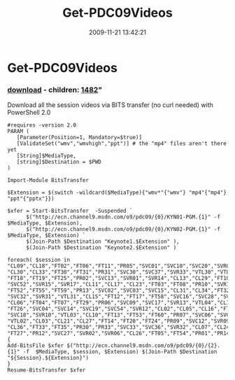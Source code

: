 ﻿---
pid:            1481
parent:         0
children:       1482
poster:         Joel Bennett
title:          Get-PDC09Videos
date:           2009-11-21 13:42:21
format:         posh
---

# Get-PDC09Videos

### [download](1481.ps1) - children: [1482](1482.md)"

Download all the session videos via BITS transfer (no curl needed) with PowerShell 2.0

```posh
#requires -version 2.0
PARAM ( 
   [Parameter(Position=1, Mandatory=$true)]
   [ValidateSet("wmv","wmvhigh","ppt")] # the "mp4" files aren't there yet
   [String]$MediaType,
   [string]$Destination = $PWD
)

Import-Module BitsTransfer

$Extension = $(switch -wildcard($MediaType){"wmv*"{"wmv"} "mp4"{"mp4"} "ppt"{"pptx"}})

$xfer = Start-BitsTransfer  -Suspended `
      $("http://ecn.channel9.msdn.com/o9/pdc09/{0}/KYN01-PGM.{1}" -f  $MediaType, $Extension),
      $("http://ecn.channel9.msdn.com/o9/pdc09/{0}/KYN02-PGM.{1}" -f  $MediaType, $Extension) `
      $(Join-Path $Destination "Keynote1.$Extension" ),
      $(Join-Path $Destination "Keynote2.$Extension" )

foreach( $session in "CL09","CL18","FT02","FT06","FT11","PR05","SVC01","SVC10","SVC20","SVR03",
"CL30","CL33","FT30","FT31","PR31","SVC30","SVC37","SVR33","VTL30","VTL32","CL04","CL14","CL25",
"FT18","FT19","FT25","PR02","SVC13","SVR01","SVR14","CL13","CL29","FT10","FT28","FT57","PR11",
"SVC52","SVR15","SVR17","CL11","CL17","CL23","FT03","FT08","PR10","SVR16","VTL01","CL01","FT50",
"FT52","FT55","FT59","PR13","SVC02","SVC03","SVC15","CL31","CL34","FT32","FT34","FT36","SVC31",
"SVC32","SVR31","VTL31","CL15","FT12","FT17","FT58","SVC16","SVC28","SVC53","SVR11","VTL05",
"CL06","FT04","FT07","FT29","PR06","SVC09","SVC17","SVR13","VTL04","CL12","CL22","FT22","FT23",
"FT26","SVC04","SVC14","SVC19","SVC54","SVR12","CL02","CL05","CL16","FT21","FT56","PR03","SVC08",
"SVC18","SVR10","VTL03","CL10","FT13","FT53","FT60","PR07","SVC06","SVC25","SVR07","SVR18",
"VTL02","CL03","CL21","CL27","FT14","FT20","FT24","PR09","SVC12","SVR09","SVR19","CL32","CL35",
"CL36","FT33","FT35","PR30","PR33","SVC33","SVC36","SVR32","CL07","CL24","CL28","FT09","FT16",
"FT27","PR12","SVC27","SVR02","SVR06","CL26","FT05","FT54","PR01","PR14","SVC23","SVC26","SVR08") 
{
Add-BitsFile $xfer $("http://ecn.channel9.msdn.com/o9/pdc09/{0}/{2}.{1}" -f  $MediaType, $session, $Extension) $(Join-Path $Destination "${Session}.${Extension}")
}
Resume-BitsTransfer $xfer
```
